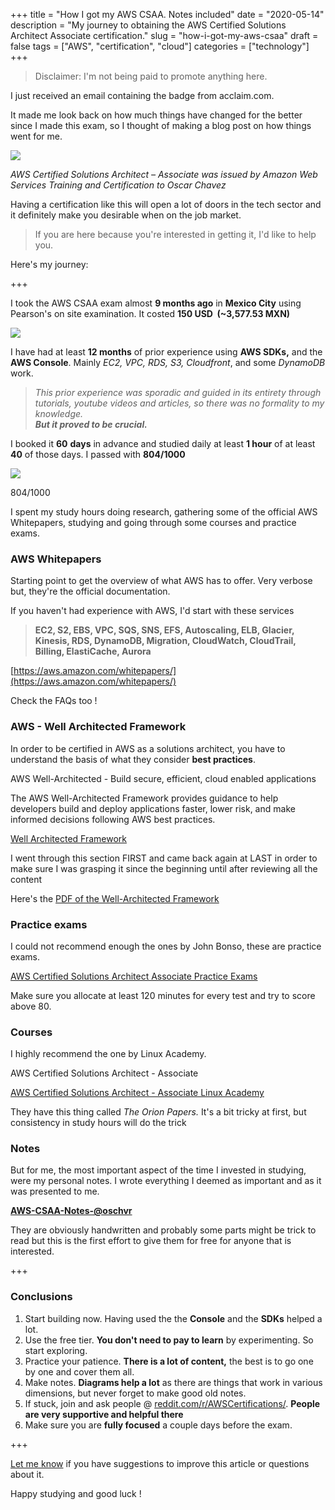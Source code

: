 +++
title = "How I got my AWS CSAA. Notes included"
date = "2020-05-14"
description = "My journey to obtaining the AWS Certified Solutions Architect Associate certification."
slug = "how-i-got-my-aws-csaa"
draft = false
tags = ["AWS", "certification", "cloud"]
categories = ["technology"]
+++

> Disclaimer: I'm not being paid to promote anything here.

I just received an email containing the badge from acclaim.com.

It made me look back on how much things have changed for the better since I made this exam, so I thought of making a blog post on how things went for me.

![](https://oschvr.s3.dualstack.us-west-2.amazonaws.com/static/assets/img/aws-csaa/aws-acclaim.png)

_AWS Certified Solutions Architect – Associate was issued by Amazon Web Services Training and Certification to Oscar Chavez_

Having a certification like this will open a lot of doors in the tech sector and it definitely make you desirable when on the job market.

> If you are here because you're interested in getting it, I'd like to help you.

Here's my journey:

+++

I took the AWS CSAA exam almost **9 months ago** in **Mexico City** using Pearson's on site examination. It costed **150 USD  (~3,577.53 MXN)**

![](https://oschvr.s3.dualstack.us-west-2.amazonaws.com/static/assets/img/aws-csaa/cost.png)

I have had at least **12 months** of prior experience using **AWS SDKs,** and the **AWS Console**. Mainly _EC2, VPC, RDS, S3, Cloudfront_, and some _DynamoDB_ work.

> _This prior experience was sporadic and guided in its entirety through tutorials, youtube videos and articles, so there was no formality to my knowledge._  
> _**But it proved to be crucial.**_

I booked it **60** **days** in advance and studied daily at least **1 hour** of at least **40** of those days. I passed with **804/1000**

![](https://oschvr.s3.dualstack.us-west-2.amazonaws.com/static/assets/img/aws-csaa/aws-date.png)

804/1000

I spent my study hours doing research, gathering some of the official AWS Whitepapers, studying and going through some courses and practice exams.

### AWS Whitepapers

Starting point to get the overview of what AWS has to offer. Very verbose but, they're the official documentation.

If you haven't had experience with AWS, I'd start with these services

> **EC2, S2, EBS, VPC, SQS, SNS, EFS, Autoscaling, ELB, Glacier, Kinesis, RDS, DynamoDB, Migration, CloudWatch, CloudTrail, Billing, ElastiCache, Aurora**

[https://aws.amazon.com/whitepapers/](https://aws.amazon.com/whitepapers/)

Check the FAQs too !

### AWS - Well Architected Framework

In order to be certified in AWS as a solutions architect, you have to understand the basis of what they consider **best practices**.

AWS Well-Architected - Build secure, efficient, cloud enabled applications

The AWS Well-Architected Framework provides guidance to help developers build and deploy applications faster, lower risk, and make informed decisions following AWS best practices.

[Well Architected Framework](https://aws.amazon.com/architecture/well-architected)

I went through this section FIRST and came back again at LAST in order to make sure I was grasping it since the beginning until after reviewing all the content

Here's the [PDF of the Well-Architected Framework](https://d1.awsstatic.com/whitepapers/architecture/AWS_Well-Architected_Framework.pdf)

### Practice exams

I could not recommend enough the ones by John Bonso, these are practice exams.

[AWS Certified Solutions Architect Associate Practice Exams](https://www.udemy.com/course/aws-certified-solutions-architect-associate-amazon-practice-exams-saa-c02)

Make sure you allocate at least 120 minutes for every test and try to score above 80.

### Courses

I highly recommend the one by Linux Academy.

AWS Certified Solutions Architect - Associate

[AWS Certified Solutions Architect - Associate Linux Academy](https://www.udemy.com/course/linux-academy-aws-certified-solutions-architect-associate/)

They have this thing called _The Orion Papers._ It's a bit tricky at first, but consistency in study hours will do the trick

### Notes

But for me, the most important aspect of the time I invested in studying, were my personal notes. I wrote everything I deemed as important and as it was presented to me.

[**AWS-CSAA-Notes-@oschvr**](https://oschvr.s3.dualstack.us-west-2.amazonaws.com/static/assets/img/aws-csaa/AWS-CSAA-Notes-%40oschvr.pdf)

They are obviously handwritten and probably some parts might be trick to read but this is the first effort to give them for free for anyone that is interested.

+++

### Conclusions

1.  Start building now. Having used the the **Console** and the **SDKs** helped a lot.
2.  Use the free tier. **You don't need to pay to learn** by experimenting. So start exploring.
3.  Practice your patience. **There is a lot of content,** the best is to go one by one and cover them all.
4.  Make notes. **Diagrams help a lot** as there are things that work in various dimensions, but never forget to make good old notes.
5.  If stuck, join and ask people @ [reddit.com/r/AWSCertifications/](https://www.reddit.com/r/AWSCertifications/). **People are very supportive and helpful there**
6.  Make sure you are **fully focused** a couple days before the exam.

+++

[Let me know](https://twitter.com/oschvr) if you have suggestions to improve this article or questions about it.

Happy studying and good luck !
